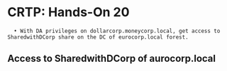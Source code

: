 # CRTP: Hands-On 20

```
  • With DA privileges on dollarcorp.moneycorp.local, get access to SharedwithDCorp share on the DC of eurocorp.local forest.
```

## Access to SharedwithDCorp of aurocorp.local


